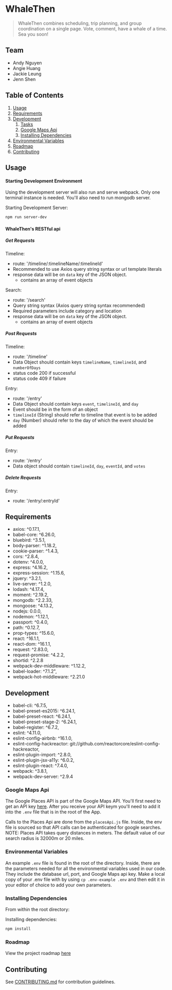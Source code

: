 # WhaleThen

> WhaleThen combines scheduling, trip planning, and group coordination on a single page. Vote, comment, have a whale of a time. Sea you soon!

## Team

  - Andy Nguyen
  - Angie Huang
  - Jackie Leung
  - Jenn Shen

## Table of Contents

1. [Usage](#Usage)
1. [Requirements](#requirements)
1. [Development](#development)
    1. [Tasks](https://trello.com/b/MelpBRkI)
    1. [Google Maps Api](#google-maps-api)
    1. [Installing Dependencies](#installing-dependencies)
1. [Environmental Variables](evironmental-variables)
1. [Roadmap](#roadmap)
1. [Contributing](#contributing)

## Usage

#### Starting Development Environment

Using the development server will also run and serve webpack. Only one terminal instance is needed. You'll also need to run mongodb server. 

Starting Development Server:
``` sh
npm run server-dev
```
#### WhaleThen's RESTful api

##### Get Requests

Timeline:
  - route: '/timeline/:timelineName/:timelineId'
  - Recommended to use Axios query string syntax or url template literals
  - response data will be on `data` key of the JSON object.
    - contains an array of event objects  

Search:
  - route: '/search'
  - Query string syntax (Axios query string syntax recommended)
  - Required parameters include category and location
  - response data will be on `data` key of the JSON object.
    - contains an array of event objects

##### Post Requests

Timeline:
  - route: '/timeline'
  - Data Object should contain keys `timelineName`, `timelineId`, and `numberOfDays`
  - status code 200 if successful
  - status code 409 if failure

Entry:
  - route: '/entry'
  - Data Object should contain keys `event`, `timelineId`, and `day`
  - Event should be in the form of an object
  - `timelineId` (String) should refer to timeline that event is to be added
  - `day` (Number) should refer to the day of which the event should be added

##### Put Requests

Entry:
  - route: '/entry'
  - Data object should contain `timelineId`, `day`, `eventId`, and `votes`

##### Delete Requests

Entry:
  - route: '/entry/:entryId'

## Requirements

  - axios: ^0.17.1,
  - babel-core: ^6.26.0,
  - bluebird: ^3.5.1,
  - body-parser: ^1.18.2,
  - cookie-parser: ^1.4.3,
  - cors: ^2.8.4,
  - dotenv: ^4.0.0,
  - express: ^4.16.2,
  - express-session: ^1.15.6,
  - jquery: ^3.2.1,
  - live-server: ^1.2.0,
  - lodash: ^4.17.4,
  - moment: ^2.19.2,
  - mongodb: ^2.2.33,
  - mongoose: ^4.13.2,
  - nodejs: 0.0.0,
  - nodemon: ^1.12.1,
  - passport: ^0.4.0,
  - path: ^0.12.7,
  - prop-types: ^15.6.0,
  - react: ^16.1.1,
  - react-dom: ^16.1.1,
  - request: ^2.83.0,
  - request-promise: ^4.2.2,
  - shortid: ^2.2.8
  - webpack-dev-middleware: ^1.12.2,
  - babel-loader: ^7.1.2",
  - webpack-hot-middleware: ^2.21.0


## Development

  - babel-cli: ^6.7.5,
  - babel-preset-es2015: ^6.24.1,
  - babel-preset-react: ^6.24.1,
  - babel-preset-stage-2: ^6.24.1,
  - babel-register: ^6.7.2,
  - eslint: ^4.11.0,
  - eslint-config-airbnb: ^16.1.0,
  - eslint-config-hackreactor: git://github.com/reactorcore/eslint-config-hackreactor,
  - eslint-plugin-import: ^2.8.0,
  - eslint-plugin-jsx-a11y: ^6.0.2,
  - eslint-plugin-react: ^7.4.0,
  - webpack: ^3.8.1,
  - webpack-dev-server: ^2.9.4
  
### Google Maps Api

The Google Places API is part of the Google Maps API. You'll first need to get an API key [here](https://developers.google.com/places/web-service/get-api-key). After you receive your API keym you'll need to add it into the `.env` file that is in the root of the App. 

Calls to the Places Api are done from the `placesApi.js` file. Inside, the env file is sourced so that API calls can be authenticated for google searches. 
NOTE: Places API takes query distances in meters. The default value of our search radius is 32000m or 20 miles. 

### Environmental Variables
An example `.env` file is found in the root of the directory. Inside, there are the parameters needed for all the environmental variables used in our code. They include the database url, port, and Google Maps api key. Make a local copy of your .env file with by using `cp .env-example .env` and then edit it in your editor of choice to add your own parameters. 

### Installing Dependencies

From within the root directory:

Installing dependencies:
```sh
npm install
```

### Roadmap

View the project roadmap [here](https://docs.google.com/document/d/1dB4A4rv8NQtyqARG1vik3n5isMQd3VrvWwGmWwvxZrs/edit?usp=sharing)


## Contributing

See [CONTRIBUTING.md](CONTRIBUTING.md) for contribution guidelines.
